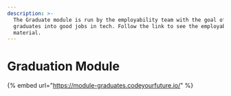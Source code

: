 ```yaml
---
description: >-
  The Graduate module is run by the employability team with the goal of getting
  graduates into good jobs in tech. Follow the link to see the employability
  material.
---
```


# Graduation Module

{% embed url="https://module-graduates.codeyourfuture.io/" %}
